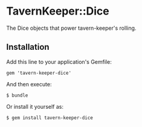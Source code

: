 # TavernKeeper::Dice

The Dice objects that power tavern-keeper's rolling.

## Installation

Add this line to your application's Gemfile:

    gem 'tavern-keeper-dice'

And then execute:

    $ bundle

Or install it yourself as:

    $ gem install tavern-keeper-dice
